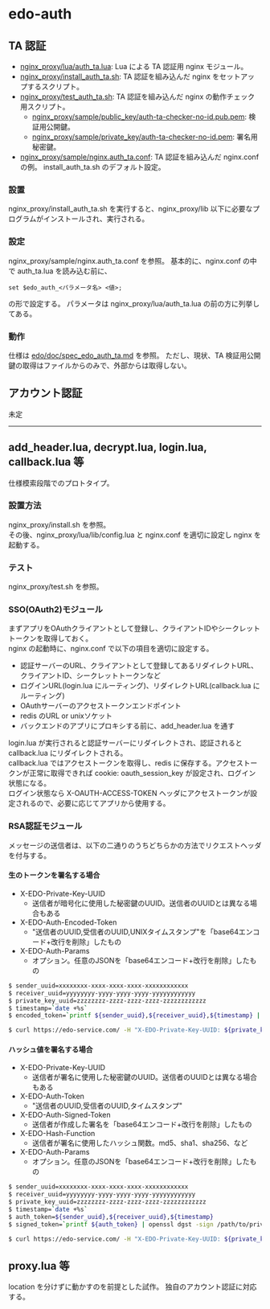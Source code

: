 edo-auth
=======


TA 認証
---

+ [nginx_proxy/lua/auth_ta.lua](nginx_proxy/lua/auth_ta.lua): Lua による TA 認証用 nginx モジュール。
+ [nginx_proxy/install_auth_ta.sh](nginx_proxy/install_auth_ta.sh): TA 認証を組み込んだ nginx をセットアップするスクリプト。
+ [nginx_proxy/test_auth_ta.sh](nginx_proxy/test_auth_ta.sh): TA 認証を組み込んだ nginx の動作チェック用スクリプト。
    + [nginx_proxy/sample/public_key/auth-ta-checker-no-id.pub.pem](nginx_proxy/sample/public_key/auth-ta-checker-no-id.pub.pem): 検証用公開鍵。
    + [nginx_proxy/sample/private_key/auth-ta-checker-no-id.pem](nginx_proxy/sample/private_key/auth-ta-checker-no-id.pem): 署名用秘密鍵。
+ [nginx_proxy/sample/nginx.auth_ta.conf](nginx_proxy/sample/nginx.auth_ta.conf): TA 認証を組み込んだ nginx.conf の例。
  install_auth_ta.sh のデフォルト設定。


### 設置
nginx_proxy/install_auth_ta.sh を実行すると、nginx_proxy/lib 以下に必要なプログラムがインストールされ、実行される。


### 設定
nginx_proxy/sample/nginx.auth_ta.conf を参照。
基本的に、nginx.conf の中で auth_ta.lua を読み込む前に、

    set $edo_auth_<パラメータ名> <値>;

の形で設定する。
パラメータは nginx_proxy/lua/auth_ta.lua の前の方に列挙してある。

### 動作
仕様は [edo/doc/spec_edo_auth_ta.md](https://github.com/realglobe-Inc/edo/blob/development/doc/spec_edo_auth_ta.md) を参照。
ただし、現状、TA 検証用公開鍵の取得はファイルからのみで、外部からは取得しない。


アカウント認証
---
未定


---


add_header.lua, decrypt.lua, login.lua, callback.lua 等
---
仕様模索段階でのプロトタイプ。

### 設置方法

nginx_proxy/install.sh を参照。  
その後、nginx_proxy/lua/lib/config.lua と nginx.conf を適切に設定し nginx を起動する。  

### テスト

nginx_proxy/test.sh を参照。  

### SSO(OAuth2)モジュール

まずアプリをOAuthクライアントとして登録し、クライアントIDやシークレットトークンを取得しておく。  
nginx の起動時に、nginx.conf で以下の項目を適切に設定する。  

* 認証サーバーのURL、クライアントとして登録してあるリダイレクトURL、クライアントID、シークレットトークンなど  
* ログインURL(login.lua にルーティング)、リダイレクトURL(callback.lua にルーティング)  
* OAuthサーバーのアクセストークンエンドポイント  
* redis のURL or unixソケット  
* バックエンドのアプリにプロキシする前に、add_header.lua を通す  

login.lua が実行されると認証サーバーにリダイレクトされ、認証されると callback.lua にリダイレクトされる。  
callback.lua ではアクセストークンを取得し、redis に保存する。アクセストークンが正常に取得できれば cookie: oauth_session_key が設定され、ログイン状態になる。  
ログイン状態なら X-OAUTH-ACCESS-TOKEN ヘッダにアクセストークンが設定されるので、必要に応じてアプリから使用する。  

### RSA認証モジュール

メッセージの送信者は、以下の二通りのうちどちらかの方法でリクエストヘッダを付与する。  

#### 生のトークンを署名する場合

* X-EDO-Private-Key-UUID
  * 送信者が暗号化に使用した秘密鍵のUUID。送信者のUUIDとは異なる場合もある
* X-EDO-Auth-Encoded-Token
  * "送信者のUUID,受信者のUUID,UNIXタイムスタンプ"を「base64エンコード+改行を削除」したもの
* X-EDO-Auth-Params
  * オプション。任意のJSONを「base64エンコード+改行を削除」したもの

```sh
$ sender_uuid=xxxxxxxx-xxxx-xxxx-xxxx-xxxxxxxxxxxx
$ receiver_uuid=yyyyyyyy-yyyy-yyyy-yyyy-yyyyyyyyyyyy
$ private_key_uuid=zzzzzzzz-zzzz-zzzz-zzzz-zzzzzzzzzzzz
$ timestamp=`date +%s`
$ encoded_token=`printf ${sender_uuid},${receiver_uuid},${timestamp} | openssl rsautl -sign -inkey /path/to/private.key | openssl base64 | tr -d '\n'`

$ curl https://edo-service.com/ -H "X-EDO-Private-Key-UUID: ${private_key_uuid}" -H "X-EDO-Auth-Encoded-Token: ${encoded_token}" -H "X-EDO-Auth-Params: ..."
```

#### ハッシュ値を署名する場合

* X-EDO-Private-Key-UUID
  * 送信者が署名に使用した秘密鍵のUUID。送信者のUUIDとは異なる場合もある
* X-EDO-Auth-Token
  * "送信者のUUID,受信者のUUID,タイムスタンプ"
* X-EDO-Auth-Signed-Token
  * 送信者が作成した署名を「base64エンコード+改行を削除」したもの
* X-EDO-Hash-Function
  * 送信者が署名に使用したハッシュ関数。md5、sha1、sha256、など
* X-EDO-Auth-Params
  * オプション。任意のJSONを「base64エンコード+改行を削除」したもの

```sh
$ sender_uuid=xxxxxxxx-xxxx-xxxx-xxxx-xxxxxxxxxxxx
$ receiver_uuid=yyyyyyyy-yyyy-yyyy-yyyy-yyyyyyyyyyyy
$ private_key_uuid=zzzzzzzz-zzzz-zzzz-zzzz-zzzzzzzzzzzz
$ timestamp=`date +%s`
$ auth_token=${sender_uuid},${receiver_uuid},${timestamp}
$ signed_token=`printf ${auth_token} | openssl dgst -sign /path/to/private.key -sha256 | openssl base64 | tr -d '\n'`

$ curl https://edo-service.com/ -H "X-EDO-Private-Key-UUID: ${private_key_uuid}" -H "X-EDO-Auth-Token: ${auth_token}" -H "X-EDO-Auth-Signed-Token: ${signed_token}" -H "X-EDO-Hash-Function: sha256" -H "X-EDO-Auth-Params: ..."
```


proxy.lua 等
---
location を分けずに動かすのを前提とした試作。
独自のアカウント認証に対応する。